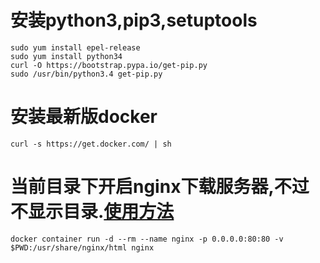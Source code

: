 # 安装python3,pip3,setuptools
```shell
sudo yum install epel-release
sudo yum install python34
curl -O https://bootstrap.pypa.io/get-pip.py
sudo /usr/bin/python3.4 get-pip.py
```

# 安装最新版docker
```shell
curl -s https://get.docker.com/ | sh
```

# 当前目录下开启nginx下载服务器,不过不显示目录.[使用方法](https://gwjczwy.github.io/2019/04/26/%E4%BD%BF%E7%94%A8nginx%E6%90%AD%E5%BB%BA%E6%96%AD%E7%82%B9%E7%BB%AD%E4%BC%A0%E6%96%87%E4%BB%B6%E4%B8%8B%E8%BD%BD%E6%9C%8D%E5%8A%A1%E5%99%A8/)
```
docker container run -d --rm --name nginx -p 0.0.0.0:80:80 -v $PWD:/usr/share/nginx/html nginx
```
